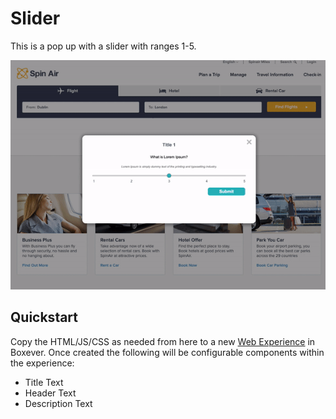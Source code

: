 # Slider
This is a pop up with a slider with ranges 1-5. 

![](slider.gif)

## Quickstart
Copy the HTML/JS/CSS as needed from here to a new [Web Experience](https://documentation.boxever.com/docs/using-custom-code) in Boxever. Once created the following will be configurable components within the experience:
- Title Text
- Header Text
- Description Text